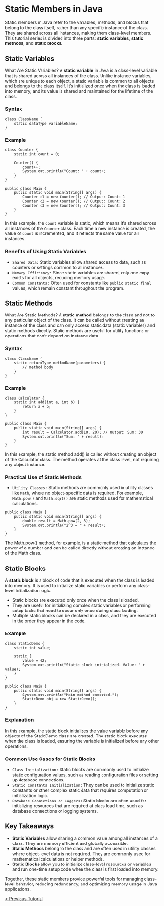 # Static Members in Java
Static members in Java refer to the variables, methods, and blocks that belong to the class itself, rather than any specific instance of the class. They are shared across all instances, making them class-level members. This tutorial series is divided into three parts: **static variables**, **static methods**, and **static blocks**.

## Static Variables
What Are Static Variables?
A **static variable** in Java is a class-level variable that is shared across all instances of the class. Unlike instance variables, which are unique to each object, a static variable is common to all objects and belongs to the class itself. It’s initialized once when the class is loaded into memory, and its value is shared and maintained for the lifetime of the class.

### Syntax
```
class ClassName {
    static dataType variableName;
}
```

### Example
```
class Counter {
    static int count = 0;

    Counter() {
        count++;
        System.out.println("Count: " + count);
    }
}

public class Main {
    public static void main(String[] args) {
        Counter c1 = new Counter(); // Output: Count: 1
        Counter c2 = new Counter(); // Output: Count: 2
        Counter c3 = new Counter(); // Output: Count: 3
    }
}
```

In this example, the `count` variable is static, which means it's shared across all instances of the `Counter` class. Each time a new instance is created, the value of `count` is incremented, and it reflects the same value for all instances.

### Benefits of Using Static Variables
* `Shared Data:` Static variables allow shared access to data, such as counters or settings common to all instances.
* `Memory Efficiency:` Since static variables are shared, only one copy exists for all objects, reducing memory usage.
* `Common Constants:` Often used for constants like `public static final` values, which remain constant throughout the program.

## Static Methods
What Are Static Methods?
A **static method** belongs to the class and not to any particular object of the class. It can be called without creating an instance of the class and can only access static data (static variables) and static methods directly. Static methods are useful for utility functions or operations that don’t depend on instance data.

### Syntax
```
class ClassName {
    static returnType methodName(parameters) {
        // method body
    }
}
```

### Example
```
class Calculator {
    static int add(int a, int b) {
        return a + b;
    }
}

public class Main {
    public static void main(String[] args) {
        int result = Calculator.add(10, 20); // Output: Sum: 30
        System.out.println("Sum: " + result);
    }
}
```

In this example, the static method add() is called without creating an object of the Calculator class. The method operates at the class level, not requiring any object instance.

### Practical Use of Static Methods
* `Utility Classes:` Static methods are commonly used in utility classes like `Math`, where no object-specific data is required. For example, `Math.pow()` and `Math.sqrt()` are static methods used for mathematical calculations.
```
public class Main {
    public static void main(String[] args) {
        double result = Math.pow(2, 3);
        System.out.println("2^3 = " + result);
    }
}
```
The Math.pow() method, for example, is a static method that calculates the power of a number and can be called directly without creating an instance of the Math class.

## Static Blocks
A **static block** is a block of code that is executed when the class is loaded into memory. It is used to initialize static variables or perform any class-level initialization logic.
* Static blocks are executed only once when the class is loaded.
* They are useful for initializing complex static variables or performing setup tasks that need to occur only once during class loading.
* Multiple static blocks can be declared in a class, and they are executed in the order they appear in the code.

### Example
```
class StaticDemo {
    static int value;

    static {
        value = 42;
        System.out.println("Static block initialized. Value: " + value);
    }
}

public class Main {
    public static void main(String[] args) {
        System.out.println("Main method executed.");
        StaticDemo obj = new StaticDemo();
    }
}
```
### Explanation
In this example, the static block initializes the value variable before any objects of the StaticDemo class are created. The static block executes when the class is loaded, ensuring the variable is initialized before any other operations.

### Common Use Cases for Static Blocks
* `Class Initialization:` Static blocks are commonly used to initialize static configuration values, such as reading configuration files or setting up database connections.
* `Static Constants Initialization:` They can be used to initialize static constants or other complex static data that requires computation or initialization logic.
* `Database Connections or Loggers:` Static blocks are often used for initializing resources that are required at class load time, such as database connections or logging systems.

## Key Takeaways
* **Static Variables** allow sharing a common value among all instances of a class. They are memory efficient and globally accessible.
* **Static Methods** belong to the class and are often used in utility classes where object-level data is not required. They are commonly used for mathematical calculations or helper methods.
* **Static Blocks** allow you to initialize class-level resources or variables and run one-time setup code when the class is first loaded into memory.

Together, these static members provide powerful tools for managing class-level behavior, reducing redundancy, and optimizing memory usage in Java applications.

[< Previous Tutorial](https://github.com/nakulmitra/java-tutorial/blob/master/object-oriented-programming/nestedclasses/NestedClasses.md)